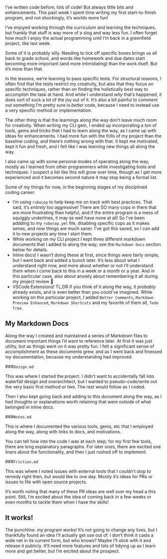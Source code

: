 I’ve written code before, lots of code! But always little bits and enhancements. This past week I spent time writing my first start-to-finish program, and not shockingly, it’s worlds more fun!

I’ve enjoyed working through the curriculum and learning the techniques, but frankly that stuff is way more of a slog and way less fun. I often forget how much I enjoy the actual programming until I’m back in a greenfield project, like last week.

Some of it is probably silly. Needing to tick off specific boxes brings us all back to grade school, and words like homework and due dates start becoming more important (and more intimidating) than the work itself. But it’s more than that.

In the lessons, we’re learning to pass specific tests. For structural reasons, I often find that the tests restrict my creativity, but also that they focus on specific techniques, rather than on finding the holistically best way to accomplish the task at hand. And while I understand *why* that’s happened, it does sort of suck a lot of the joy out of it. It’s also a bit painful to comment out something I’m pretty sure is *better* code, because I need to instead use a very specific method or implementation.

The other thing is that the learnings along the way don’t leave much room for creativity. When writing my CLI gem, I ended up incorporating a *ton* of tools, gems and tricks that I had to learn along the way, as I came up with ideas for enhancements. I had more fun with the frills of my project than the baseline coding, and there’s nothing wrong with that. It kept me motivated, kept it fun and fresh, and I felt like I was learning new things all along the way.

I also came up with some personal modes of operating along the way, mostly as I learned from other programmers while investigating tools and techniques. I suspect a list like this will grow over time, though as I get more experienced and it becomes second nature it may stop being a formal list.

Some of my things for now, in the beginning stages of my disciplined coding career:

-   I’m using `rubocop` to help keep me on track with best practices. That said, it’s *entirely* too aggressive! There are SO many cops in there that are more frustrating than helpful, and if the entire program is a mess of squiggly underlines, it may as well have none at all! So I’ve been addding to my `rubocop.yml` file, disabling specific cops as it makes sense, and now things are much saner. I’ve got this saved, so I can add it to new projects any time I start them.
-   While working on my CLI project I kept three different markdown documents that I added to along the way; see the `Markdown Docs` section below for details.
-   Inline docs! I wasn’t doing these at first, since things were fairly simple, but I went back and added a bunch later. It’s less about what I understand right now, and more about whether or not I’ll understand them when I come back to this in a week or a month or a year. And in this particular case, also about anxiety about remembering it all during my project review 🤣
-   VSCode Extensions! TL;DR if you think of it along the way, it *probably* already exists, and is even better than you could’ve imagined. While working on this particular project, I added `Better Comments`, `Markdown Preview Enhanced`, `Markdown Shortcuts` and my favorite of them all, `Todo Tree`.

My Markdown Docs
----------------

Along the way I created and maintained a series of Markdown files to document important things I’d want to reference later. At first it was just utility, but as things went on it was pretty fun. I felt a significant sense of accomplishment as these documents grew, and as I went back and finessed my documentation, because my understanding had improved.

\#\#\#`Design.md`

This was where I started the project. I didn’t want to accidentally fall into waterfall design and overarchitect, but I wanted to pseudo-code/write out the very basic first method or two. The rest would follow as I coded.

Then I also kept going back and adding to this document along the way, as I had thoughts or explanations worth retaining that were outside of what belonged in inline docs.

\#\#\#`Notes.md`

This is where I documented the various tools, gems, etc that I employed along the way, along with links to docs, and motivations.

You can tell how into the code I was at each step; for my first few tools, there are long explanatory paragraphs. For later ones, there are excited one liners about the functionality, and then I just rushed off to implement.

\#\#\#`Friction.md`

This was where I noted issues with external tools that I couldn’t stop to remedy right then, but would like to one day. Mostly it’s ideas for PRs or issues to file with open source projects.

It’s worth noting that many of these PR ideas are well over my head a this point. Still, I’m excited about the idea of coming back in a few weeks or even months to tackle them when I have the skills!

It works!
---------

The punchline: my program works! It’s not going to change any lives, but I thankfully found an idea I’ll actually get use out of. I don’t think it casts a wide net in its current form, but who knows? Maybe I’ll stick with it and release it publicly. It’ll need more features and lots of tidying up as I learn more and get better, but I’m excited about the prospect.
